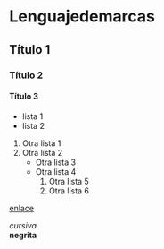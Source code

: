 # Lenguajedemarcas

## Título 1
### Título 2
#### Título 3




- lista 1
- lista 2

1. Otra lista 1
2.  Otra lista 2
    - Otra lista 3
    - Otra lista 4
        1. Otra lista 5
        2. Otra lista 6
        
        

[enlace](https://raw.githack.com/)





*cursiva*  
**negrita**
